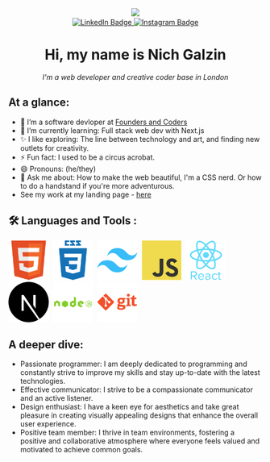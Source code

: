 <div id="header" align='center'>
  <img src="https://media.giphy.com/media/0We53qZZpeDewrrrQO/giphy.gif" width="217"/>
</div>
<div id="badges" align='center'>
  <a href="https://www.linkedin.com/in/nichgalzin/">
    <img src="https://img.shields.io/badge/LinkedIn-grey?style=for-the-badge&logo=linkedin&logoColor=white" alt="LinkedIn Badge"/>
  <a href="https://www.instagram.com/nichgalzin/">
    <img src="https://img.shields.io/badge/Instagram-grey?style=for-the-badge&logo=instagram&logoColor=white" alt="Instagram Badge"/>
  </a>
</div>
  <div align='center'>
    <h1>Hi, my name is Nich Galzin</h1> 
    <p><em>I'm a web developer and creative coder base in London</em></p>
    <p>
  </div>

  ## At a glance:

- 🔭 I’m a software devloper at [Founders and Coders](https://www.foundersandcoders.com/)
- 🌱 I’m currently learning: Full stack web dev with Next.js
- ✨ I like exploring: The line between technology and art, and finding new outlets for creativity.
- ⚡ Fun fact: I used to be a circus acrobat.
- 😄 Pronouns: (he/they)
 - 💬 Ask me about: How to make the web beautiful, I'm a CSS nerd. Or how to do a handstand if you're more adventurous.
 - See my work at my landing page - [here](https://nichgalzin.github.io/about-me/)

  
## :hammer_and_wrench: Languages and Tools :
  
  <div>
    <img src="https://github.com/devicons/devicon/blob/master/icons/html5/html5-original.svg" title="HTML5" alt="HTML" width="80" height="80"/>&nbsp;
    <img src="https://github.com/devicons/devicon/blob/master/icons/css3/css3-plain-wordmark.svg"  title="CSS3" alt="CSS" width="80" height="80"/>&nbsp;
    <img src="https://github.com/devicons/devicon/blob/master/icons/tailwindcss/tailwindcss-plain.svg"  title="Tailwind" alt="Tailwind" width="80" height="80"/>&nbsp;
    <img src="https://github.com/devicons/devicon/blob/master/icons/javascript/javascript-original.svg"       title="JavaScript" alt="JavaScript" width="80" height="80"/>&nbsp;
    <img src="https://github.com/devicons/devicon/blob/master/icons/react/react-original-wordmark.svg" title="React" alt="React" width="80" height="80"/>&nbsp;
    <img src="https://github.com/devicons/devicon/blob/master/icons/nextjs/nextjs-original.svg" title="Next.js" alt="Next" width="80" eight="80" />&nbsp;
    <img src="https://github.com/devicons/devicon/blob/master/icons/nodejs/nodejs-plain-wordmark.svg" title="Node.js" **alt="Node" width="80" height="80"/>&nbsp;
    <img src="https://github.com/devicons/devicon/blob/master/icons/git/git-plain-wordmark.svg" title="Git" **alt="Git" width="80" height="80"/>&nbsp;  
</div>
 
## A deeper dive:
  - Passionate programmer: I am deeply dedicated to programming and constantly strive to improve my skills and stay up-to-date with the latest technologies.
  - Effective communicator: I strive to be a compassionate communicator and an active listener.
  - Design enthusiast: I have a keen eye for aesthetics and take great pleasure in creating visually appealing designs that enhance the overall user experience.
- Positive team member: I thrive in team environments, fostering a positive and collaborative atmosphere where everyone feels valued and motivated to achieve common goals.
  
  
 
  
  
<!--
**nichgalzin/nichgalzin** is a ✨ _special_ ✨ repository because its `README.md` (this file) appears on your GitHub profile.

Here are some ideas to get you started:

- 🔭 I’m currently working on ...
- 🌱 I’m currently learning ...
- 👯 I’m looking to collaborate on ...
- 🤔 I’m looking for help with ...
- 💬 Ask me about ...
- 📫 How to reach me: ...
- 😄 Pronouns: ...
- ⚡ Fun fact: ...
-->
